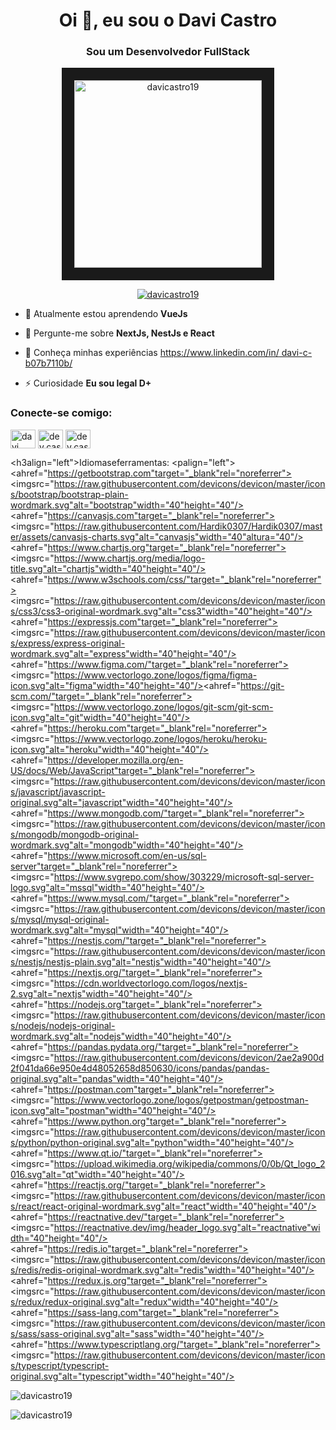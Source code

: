 <h1 align="center">Oi 👋, eu sou o Davi Castro</h1>
<h3 align="center">Sou um Desenvolvedor FullStack</h3>

<p align="center"> <img  width="300px" border='20px' src="https://avatars.githubusercontent.com/u/48842971?v=4" alt="davicastro19" /> </p>

<p align="center"> <a href="https:/ /github.com/ryo-ma/github-profile-trophy"><img src="https://github-profile-trophy.vercel.app/?username=davicastro19" alt="davicastro19" /></a > </p>

- 🌱 Atualmente estou aprendendo **VueJs**

- 💬 Pergunte-me sobre **NextJs, NestJs e React**

- 📄 Conheça minhas experiências [https://www.linkedin.com/in/ davi-c-b07b7110b/](https://www.linkedin.com/in/davi-c-b07b7110b/)

- ⚡ Curiosidade **Eu sou legal D+**

<h3 align="left">Conecte-se comigo:</h3>
<p align="left">
<a href="https://linkedin.com/in/davi castro" target="blank"><img align="center" src="https://raw.githubusercontent.com/rahuldkjain/github-profile-readme-generator/master/src/images/icons/Social/linked-in-alt.svg" alt="davi castro" height="30" width="40" /></a> <a href="
https ://instagram.com/dev.castrodavi" target="blank"><img align="center" src="https://raw.githubusercontent.com/rahuldkjain/github-profile-readme-generator/master/src/images/icons/Social/instagram.svg" alt="dev.castrodavi" height="30" width="40" /></a>
<a href="https://discord.gg/davicastro."  target="blank"><img align="center" src="https://encrypted-tbn0.gstatic.com/images?q=tbn:ANd9GcT0XBT-QCMAdoJDmkbJJDjG64OR9mpIxoiS-_tWGV57NZ7t47L-55OD66BVEchx42--nhQ&usqp=CAU" alt="dev.castrodavi" height="30" width="40" /></a>

<h3align="left">Idiomaseferramentas:</h3>
<palign="left"><ahref="https://getbootstrap.com"target="_blank"rel="noreferrer"><imgsrc="https://raw.githubusercontent.com/devicons/devicon/master/icons/bootstrap/bootstrap-plain-wordmark.svg"alt="bootstrap"width="40"height="40"/></a><ahref="https://canvasjs.com"target="_blank"rel="noreferrer"><imgsrc="https://raw.githubusercontent.com/Hardik0307/Hardik0307/master/assets/canvasjs-charts.svg"alt="canvasjs"width="40"altura="40"/></a><ahref="https://www.chartjs.org"target="_blank"rel="noreferrer"><imgsrc="https://www.chartjs.org/media/logo-title.svg"alt="chartjs"width="40"height="40"/></a><ahref="https://www.w3schools.com/css/"target="_blank"rel="noreferrer"><imgsrc="https://raw.githubusercontent.com/devicons/devicon/master/icons/css3/css3-original-wordmark.svg"alt="css3"width="40"height="40"/></a><ahref="https://expressjs.com"target="_blank"rel="noreferrer"><imgsrc="https://raw.githubusercontent.com/devicons/devicon/master/icons/express/express-original-wordmark.svg"alt="express"width="40"height="40"/></a><ahref="https://www.figma.com/"target="_blank"rel="noreferrer"><imgsrc="https://www.vectorlogo.zone/logos/figma/figma-icon.svg"alt="figma"width="40"height="40"/></a><ahref="https://git-scm.com/"target="_blank"rel="noreferrer"><imgsrc="https://www.vectorlogo.zone/logos/git-scm/git-scm-icon.svg"alt="git"width="40"height="40"/></a><ahref="https://heroku.com"target="_blank"rel="noreferrer"><imgsrc="https://www.vectorlogo.zone/logos/heroku/heroku-icon.svg"alt="heroku"width="40"height="40"/></a><ahref="https://developer.mozilla.org/en-US/docs/Web/JavaScript"target="_blank"rel="noreferrer"><imgsrc="https://raw.githubusercontent.com/devicons/devicon/master/icons/javascript/javascript-original.svg"alt="javascript"width="40"height="40"/></a><ahref="https://www.mongodb.com/"target="_blank"rel="noreferrer"><imgsrc="https://raw.githubusercontent.com/devicons/devicon/master/icons/mongodb/mongodb-original-wordmark.svg"alt="mongodb"width="40"height="40"/></a><ahref="https://www.microsoft.com/en-us/sql-server"target="_blank"rel="noreferrer"><imgsrc="https://www.svgrepo.com/show/303229/microsoft-sql-server-logo.svg"alt="mssql"width="40"height="40"/></a><ahref="https://www.mysql.com/"target="_blank"rel="noreferrer"><imgsrc="https://raw.githubusercontent.com/devicons/devicon/master/icons/mysql/mysql-original-wordmark.svg"alt="mysql"width="40"height="40"/></a><ahref="https://nestjs.com/"target="_blank"rel="noreferrer"><imgsrc="https://raw.githubusercontent.com/devicons/devicon/master/icons/nestjs/nestjs-plain.svg"alt="nestjs"width="40"height="40"/></a><ahref="https://nextjs.org/"target="_blank"rel="noreferrer"><imgsrc="https://cdn.worldvectorlogo.com/logos/nextjs-2.svg"alt="nextjs"width="40"height="40"/></a><ahref="https://nodejs.org"target="_blank"rel="noreferrer"><imgsrc="https://raw.githubusercontent.com/devicons/devicon/master/icons/nodejs/nodejs-original-wordmark.svg"alt="nodejs"width="40"height="40"/></a><ahref="https://pandas.pydata.org/"target="_blank"rel="noreferrer"><imgsrc="https://raw.githubusercontent.com/devicons/devicon/2ae2a900d2f041da66e950e4d48052658d850630/icons/pandas/pandas-original.svg"alt="pandas"width="40"height="40"/></a><ahref="https://postman.com"target="_blank"rel="noreferrer"><imgsrc="https://www.vectorlogo.zone/logos/getpostman/getpostman-icon.svg"alt="postman"width="40"height="40"/></a><ahref="https://www.python.org"target="_blank"rel="noreferrer"><imgsrc="https://raw.githubusercontent.com/devicons/devicon/master/icons/python/python-original.svg"alt="python"width="40"height="40"/></a><ahref="https://www.qt.io/"target="_blank"rel="noreferrer"><imgsrc="https://upload.wikimedia.org/wikipedia/commons/0/0b/Qt_logo_2016.svg"alt="qt"width="40"height="40"/></a><ahref="https://reactjs.org/"target="_blank"rel="noreferrer"><imgsrc="https://raw.githubusercontent.com/devicons/devicon/master/icons/react/react-original-wordmark.svg"alt="react"width="40"height="40"/></a><ahref="https://reactnative.dev/"target="_blank"rel="noreferrer"><imgsrc="https://reactnative.dev/img/header_logo.svg"alt="reactnative"width="40"height="40"/></a><ahref="https://redis.io"target="_blank"rel="noreferrer"><imgsrc="https://raw.githubusercontent.com/devicons/devicon/master/icons/redis/redis-original-wordmark.svg"alt="redis"width="40"height="40"/></a><ahref="https://redux.js.org"target="_blank"rel="noreferrer"><imgsrc="https://raw.githubusercontent.com/devicons/devicon/master/icons/redux/redux-original.svg"alt="redux"width="40"height="40"/></a><ahref="https://sass-lang.com"target="_blank"rel="noreferrer"><imgsrc="https://raw.githubusercontent.com/devicons/devicon/master/icons/sass/sass-original.svg"alt="sass"width="40"height="40"/></a><ahref="https://www.typescriptlang.org/"target="_blank"rel="noreferrer"><imgsrc="https://raw.githubusercontent.com/devicons/devicon/master/icons/typescript/typescript-original.svg"alt="typescript"width="40"height="40"/></a></p>

<p><imgalign="left"src="https://github-readme-stats.vercel.app/api/top-langs?username=davicastro19&show_icons=true&locale=en&layout=compact"alt="davicastro19"/></p>

<p> <img align="center" src="https://github-readme-stats.vercel.app/api?username=davicastro19&show_icons=true&locale=en" alt="davicastro19" /> </p>

<p><img align="center" src="https://github-readme-streak-stats.herokuapp.com/?user=davicastro19&" alt="davicastro19" /></p>
